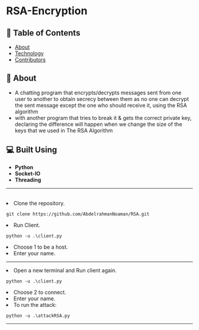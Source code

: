 # RSA-Encryption

## 📝 Table of Contents

- [About](#about)
- [Technology](#tech)
- [Contributors](#Contributors)

## 📙 About <a name = "about"></a>

- A chatting program that encrypts/decrypts messages sent from one user to another to obtain secrecy between them as no one can decrypt the sent message except the one who should receive it, using the RSA algorithm 
- with another program that tries to break it & gets the correct private key, declaring the difference will happen when we change the size of the keys that we used in The RSA Algorithm 

## 💻 Built Using <a name = "tech"></a>

- **Python**
- **Socket-IO**
- **Threading**

<hr>
<br>

<li>Clone the repository.

<br>

```
git clone https://github.com/AbdelrahmanNoaman/RSA.git
```

<li>Run Client.

<br>

```
python -u .\client.py
```
  
<li>Choose 1 to be a host.
  
<li>Enter your name.
<hr>

<li>Open a new terminal and Run client again.

<br>

```
python -u .\client.py
```
  
<li>Choose 2 to connect.
  
<li>Enter your name.


<li>To run the attack:

<br>

```
python -u .\attackRSA.py
```
<hr>




